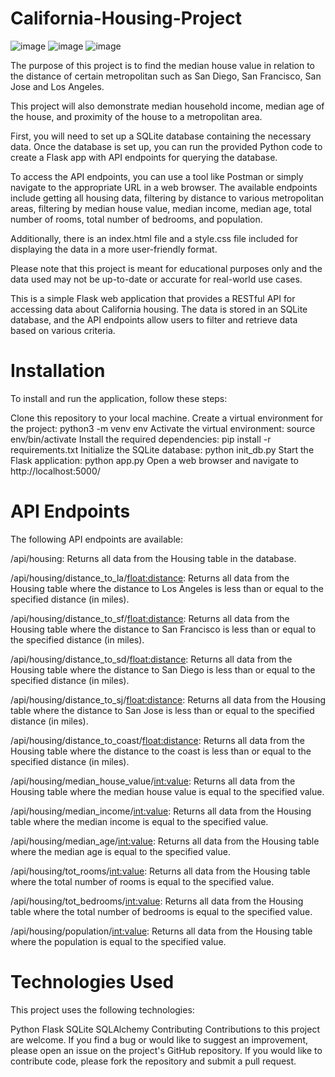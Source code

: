 # California-Housing-Project

![image](https://user-images.githubusercontent.com/117672086/232669250-b9fcb017-f5d8-42f5-933a-9d70fe89b913.png)
![image](https://user-images.githubusercontent.com/117672086/232669471-91f73bbd-7a61-4887-bc0a-daf0e4ff0f46.png)
![image](https://user-images.githubusercontent.com/117672086/232669598-6f04bfe4-d567-4bd5-8041-a69d10934a89.png)

The purpose of this project is to find the median house value in relation to the distance of certain metropolitan such as San Diego, San Francisco, San Jose and Los Angeles.

This project will also demonstrate median household income, median age of the house, and proximity of the house to a metropolitan area.

First, you will need to set up a SQLite database containing the necessary data. Once the database is set up, you can run the provided Python code to create a Flask app with API endpoints for querying the database.

To access the API endpoints, you can use a tool like Postman or simply navigate to the appropriate URL in a web browser. The available endpoints include getting all housing data, filtering by distance to various metropolitan areas, filtering by median house value, median income, median age, total number of rooms, total number of bedrooms, and population.

Additionally, there is an index.html file and a style.css file included for displaying the data in a more user-friendly format.

Please note that this project is meant for educational purposes only and the data used may not be up-to-date or accurate for real-world use cases.


This is a simple Flask web application that provides a RESTful API for accessing data about California housing. The data is stored in an SQLite database, and the API endpoints allow users to filter and retrieve data based on various criteria.

# Installation
To install and run the application, follow these steps:

Clone this repository to your local machine.
Create a virtual environment for the project: python3 -m venv env
Activate the virtual environment: source env/bin/activate
Install the required dependencies: pip install -r requirements.txt
Initialize the SQLite database: python init_db.py
Start the Flask application: python app.py
Open a web browser and navigate to http://localhost:5000/

# API Endpoints
The following API endpoints are available:

/api/housing: Returns all data from the Housing table in the database.

/api/housing/distance_to_la/<float:distance>: Returns all data from the Housing table where the distance to Los Angeles is less than or equal to the specified distance (in miles).

/api/housing/distance_to_sf/<float:distance>: Returns all data from the Housing table where the distance to San Francisco is less than or equal to the specified distance (in miles).

/api/housing/distance_to_sd/<float:distance>: Returns all data from the Housing table where the distance to San Diego is less than or equal to the specified distance (in miles).

/api/housing/distance_to_sj/<float:distance>: Returns all data from the Housing table where the distance to San Jose is less than or equal to the specified distance (in miles).

/api/housing/distance_to_coast/<float:distance>: Returns all data from the Housing table where the distance to the coast is less than or equal to the specified distance (in miles).

/api/housing/median_house_value/<int:value>: Returns all data from the Housing table where the median house value is equal to the specified value.

/api/housing/median_income/<int:value>: Returns all data from the Housing table where the median income is equal to the specified value.

/api/housing/median_age/<int:value>: Returns all data from the Housing table where the median age is equal to the specified value.

/api/housing/tot_rooms/<int:value>: Returns all data from the Housing table where the total number of rooms is equal to the specified value.

/api/housing/tot_bedrooms/<int:value>: Returns all data from the Housing table where the total number of bedrooms is equal to the specified value.

/api/housing/population/<int:value>: Returns all data from the Housing table where the population is equal to the specified value.

# Technologies Used
This project uses the following technologies:

Python
Flask
SQLite
SQLAlchemy
Contributing
Contributions to this project are welcome. If you find a bug or would like to suggest an improvement, please open an issue on the project's GitHub repository. If you would like to contribute code, please fork the repository and submit a pull request.
